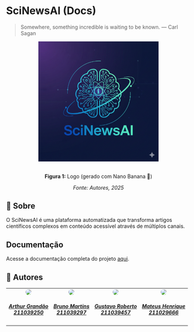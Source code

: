 # SciNewsAI (Docs)

> Somewhere, something incredible is waiting to be known.
> — Carl Sagan

<div align="center">
  <img src="docs/assets/scinewsai_logo.png" alt="Logo SciNewsAI" style="width: 65%; height: auto; margin-bottom: 15px;">
  <p><strong>Figura 1:</strong> Logo (gerado com Nano Banana 🍌)</p>
  <p><em>Fonte: Autores, 2025</em></p>
</div>

## 📝 Sobre

O SciNewsAI é uma plataforma automatizada que transforma artigos científicos complexos em conteúdo acessível através de múltiplos canais.

## Documentação

Acesse a documentação completa do projeto [aqui](https://unb-sistemas-de-machine-learning.github.io/scinewsAI-docs/).

## 👥 Autores

<div align="center">
   <table style="margin-left: auto; margin-right: auto;">
        <tr>
            <td align="center">
                <a href="https://github.com/arthurgrandao">
                    <img style="border-radius: 50%;" src="https://avatars.githubusercontent.com/u/85596312?v=4" width="150px;"/>
                    <h5 class="text-center">Arthur Grandão <br>211039250</h5>
                </a>
            </td>
            <td align="center">
                <a href="https://github.com/brunomartins03">
                    <img style="border-radius: 50%;" src="https://avatars.githubusercontent.com/u/30751876?v=4" width="150px;"/>
                    <h5 class="text-center">Bruno Martins <br>211039297</h5>
                </a>
            </td>
            <td align="center">
                <a href="https://github.com/gusrberto">
                    <img style="border-radius: 50%;" src="https://avatars.githubusercontent.com/u/79723182?v=4" width="150px;"/>
                    <h5 class="text-center">Gustavo Roberto <br>211039457</h5>
                </a>
            </td>
            <td align="center">
                <a href="https://github.com/mathonaut">
                    <img style="border-radius: 50%;" src="https://avatars.githubusercontent.com/u/97904643?v=4" width="150px;"/>
                    <h5 class="text-center">Mateus Henrique <br>211029666</h5>
                </a>
            </td>
    </table>
</div>
